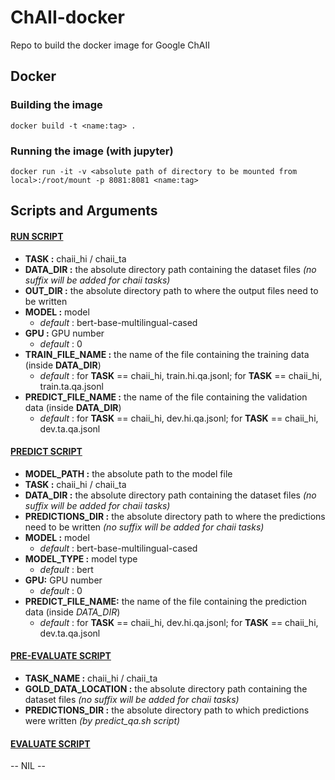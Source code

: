 # ChAII-docker
Repo to build the docker image for Google ChAII

## Docker
### Building the image
`docker build -t <name:tag> .`

### Running the image (with jupyter)
`docker run -it -v <absolute path of directory to be mounted from local>:/root/mount -p 8081:8081 <name:tag>`



## Scripts and Arguments
#### [RUN SCRIPT](/run.sh)
- **TASK :** chaii_hi / chaii_ta
- **DATA_DIR :** the absolute directory path containing the dataset files *(no suffix will be added for chaii tasks)*
- **OUT_DIR :** the absolute directory path to where the output files need to be written
- **MODEL :** model
    - *default* : bert-base-multilingual-cased
- **GPU :** GPU number
    - *default* : 0
- **TRAIN_FILE_NAME :** the name of the file containing the training data (inside **DATA_DIR**)
    - *default* : for **TASK** == chaii_hi, train.hi.qa.jsonl;  for **TASK** == chaii_hi, train.ta.qa.jsonl
- **PREDICT_FILE_NAME :** the name of the file containing the validation data (inside **DATA_DIR**)
    - *default* : for **TASK** == chaii_hi, dev.hi.qa.jsonl;  for **TASK** == chaii_hi, dev.ta.qa.jsonl

#### [PREDICT SCRIPT](/predict.sh)
- **MODEL_PATH :** the absolute path to the model file
- **TASK :** chaii_hi / chaii_ta
- **DATA_DIR :** the absolute directory path containing the dataset files *(no suffix will be added for chaii tasks)*
- **PREDICTIONS_DIR :** the absolute directory path to where the predictions need to be written *(no suffix will be added for chaii tasks)*
- **MODEL :** model
    - *default* : bert-base-multilingual-cased
- **MODEL_TYPE :** model type
    - *default* : bert
- **GPU:** GPU number
    - *default* : 0
- **PREDICT_FILE_NAME:** the name of the file containing the prediction data (inside *DATA_DIR*)
    - *default* : for **TASK** == chaii_hi, dev.hi.qa.jsonl;  for **TASK** == chaii_hi, dev.ta.qa.jsonl

#### [PRE-EVALUATE SCRIPT](/pre_evaluate.sh)
- **TASK_NAME :** chaii_hi / chaii_ta
- **GOLD_DATA_LOCATION :** the absolute directory path containing the dataset files *(no suffix will be added for chaii tasks)*
- **PREDICTIONS_DIR :** the absolute directory path to which predictions were written *(by predict_qa.sh script)*

#### [EVALUATE SCRIPT](/evaluate.sh)
-- NIL --